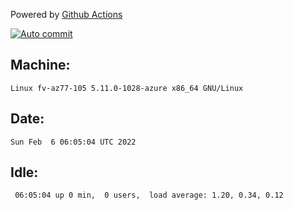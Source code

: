 Powered by [Github Actions](https://github.com/features/actions)

[![Auto commit](https://github.com/gyfary/workstation/workflows/Auto%20commit/badge.svg)](https://github.com/gyfary/workstation/actions?query=workflow%3A%22Auto+commit%22)

## Machine:
```
Linux fv-az77-105 5.11.0-1028-azure x86_64 GNU/Linux
```
## Date:
```
Sun Feb  6 06:05:04 UTC 2022
```
## Idle:
```
 06:05:04 up 0 min,  0 users,  load average: 1.20, 0.34, 0.12
```
